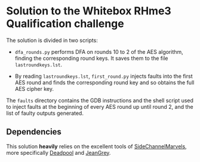 # Solution to the Whitebox RHme3 Qualification challenge

The solution is divided in two scripts:

+ `dfa_rounds.py` performs DFA on rounds 10 to 2 of the AES algorithm, finding
the corresponding round keys. It saves them to the file `lastroundkeys.lst`.

+ By reading `lastroundkeys.lst`, `first_round.py` injects faults into the first
AES round and finds the corresponding round key and so obtains the full AES cipher
key.

The `faults` directory contains the GDB instructions and the shell script used to
inject faults at the beginning of every AES round up until round 2, and the list
of faulty outputs generated.

## Dependencies

This solution **heavily** relies on the excellent tools of [SideChannelMarvels](https://github.com/SideChannelMarvels),
more specifically [Deadpool](https://github.com/SideChannelMarvels/Deadpool)
and [JeanGrey](https://github.com/SideChannelMarvels/JeanGrey).
